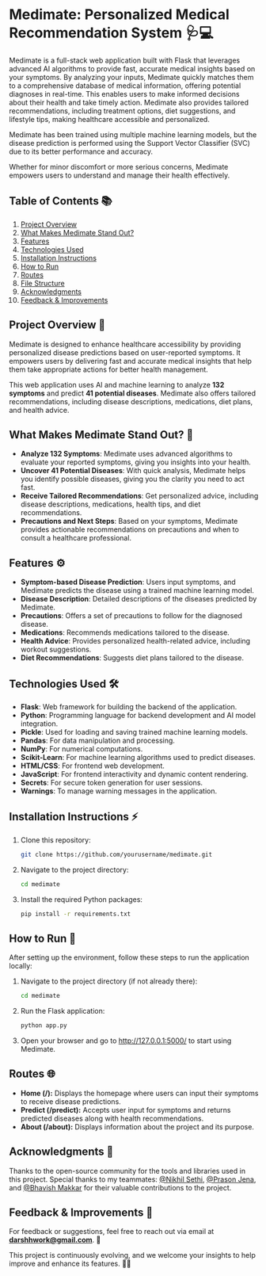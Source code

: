 # Medimate: Personalized Medical Recommendation System 🩺💻

Medimate is a full-stack web application built with Flask that leverages advanced AI algorithms to provide fast, accurate medical insights based on your symptoms. By analyzing your inputs, Medimate quickly matches them to a comprehensive database of medical information, offering potential diagnoses in real-time. This enables users to make informed decisions about their health and take timely action. Medimate also provides tailored recommendations, including treatment options, diet suggestions, and lifestyle tips, making healthcare accessible and personalized.

Medimate has been trained using multiple machine learning models, but the disease prediction is performed using the Support Vector Classifier (SVC) due to its better performance and accuracy.

Whether for minor discomfort or more serious concerns, Medimate empowers users to understand and manage their health effectively.

## Table of Contents 📚
1. [Project Overview](#project-overview)
2. [What Makes Medimate Stand Out?](#what-makes-medimate-stand-out)
3. [Features](#features)
4. [Technologies Used](#technologies-used)
5. [Installation Instructions](#installation-instructions)
6. [How to Run](#how-to-run)
7. [Routes](#routes)
8. [File Structure](#file-structure)
9. [Acknowledgments](#acknowledgments)
10. [Feedback & Improvements](#feedback--improvements)

## Project Overview 🚀
Medimate is designed to enhance healthcare accessibility by providing personalized disease predictions based on user-reported symptoms. It empowers users by delivering fast and accurate medical insights that help them take appropriate actions for better health management.

This web application uses AI and machine learning to analyze **132 symptoms** and predict **41 potential diseases**. Medimate also offers tailored recommendations, including disease descriptions, medications, diet plans, and health advice.

## What Makes Medimate Stand Out? 🌟
- **Analyze 132 Symptoms**: Medimate uses advanced algorithms to evaluate your reported symptoms, giving you insights into your health.
- **Uncover 41 Potential Diseases**: With quick analysis, Medimate helps you identify possible diseases, giving you the clarity you need to act fast.
- **Receive Tailored Recommendations**: Get personalized advice, including disease descriptions, medications, health tips, and diet recommendations.
- **Precautions and Next Steps**: Based on your symptoms, Medimate provides actionable recommendations on precautions and when to consult a healthcare professional.

## Features ⚙️
- **Symptom-based Disease Prediction**: Users input symptoms, and Medimate predicts the disease using a trained machine learning model.
- **Disease Description**: Detailed descriptions of the diseases predicted by Medimate.
- **Precautions**: Offers a set of precautions to follow for the diagnosed disease.
- **Medications**: Recommends medications tailored to the disease.
- **Health Advice**: Provides personalized health-related advice, including workout suggestions.
- **Diet Recommendations**: Suggests diet plans tailored to the disease.

## Technologies Used 🛠️
- **Flask**: Web framework for building the backend of the application.
- **Python**: Programming language for backend development and AI model integration.
- **Pickle**: Used for loading and saving trained machine learning models.
- **Pandas**: For data manipulation and processing.
- **NumPy**: For numerical computations.
- **Scikit-Learn**: For machine learning algorithms used to predict diseases.
- **HTML/CSS**: For frontend web development.
- **JavaScript**: For frontend interactivity and dynamic content rendering.
- **Secrets**: For secure token generation for user sessions.
- **Warnings**: To manage warning messages in the application.

## Installation Instructions ⚡
1. Clone this repository:
   
   ```bash
   git clone https://github.com/yourusername/medimate.git
   
3. Navigate to the project directory:
   
   ```bash
   cd medimate

5. Install the required Python packages:
   
   ```bash
   pip install -r requirements.txt

## How to Run 🚀
After setting up the environment, follow these steps to run the application locally:
1. Navigate to the project directory (if not already there):

   ```bash
   cd medimate

2. Run the Flask application:
   
   ```bash
   python app.py
3. Open your browser and go to http://127.0.0.1:5000/ to start using Medimate.

## Routes 🌐
* **Home (/):** Displays the homepage where users can input their symptoms to receive disease predictions.
* **Predict (/predict):** Accepts user input for symptoms and returns predicted diseases along with health recommendations.
* **About (/about):** Displays information about the project and its purpose.

## Acknowledgments 🙏
Thanks to the open-source community for the tools and libraries used in this project.
Special thanks to my teammates: [@Nikhil Sethi](https://github.com/NikhilSethi), [@Prason Jena](https://github.com/PrasonJena), and [@Bhavish Makkar](https://github.com/BhavishMakkar) for their valuable contributions to the project.

## Feedback & Improvements 💬

For feedback or suggestions, feel free to reach out via email at **darshhwork@gmail.com**. 📧

This project is continuously evolving, and we welcome your insights to help improve and enhance its features. 🚀💡









